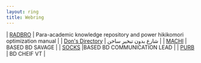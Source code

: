 ```yaml
---
layout: ring
title: Webring
---
```


| [RADBRO](http://reisen.netlify.app/) | Para-academic knowledge repository and power hikikomori optimization manual |
| [Don's Directory](http://dons.directory/) | شارع بدون تبخير ساخن |
| [MACHI](https://x.com/_machi47?s=21) | BASED BD SAVAGE  |
| [SOCKS](https://linktr.ee/socksironed) |BASED BD COMMUNICATION LEAD |
| [PURB](https://x.com/purrblind1?s=21) | BD CHEIF VT |
